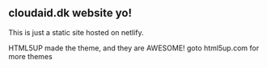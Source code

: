 ﻿## cloudaid.dk website yo!

This is just a static site hosted on netlify.

HTML5UP made the theme, and they are AWESOME! goto html5up.com for more themes